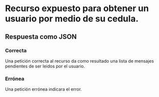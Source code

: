 # Recurso expuesto para obtener un usuario por medio de su cedula.
## Respuesta como JSON
### Correcta
Una petición correcta al recurso da como resultado una lista de mensajes pendientes de ser leidos por el usuario.
### Errónea
Una petición errónea indicara el error.